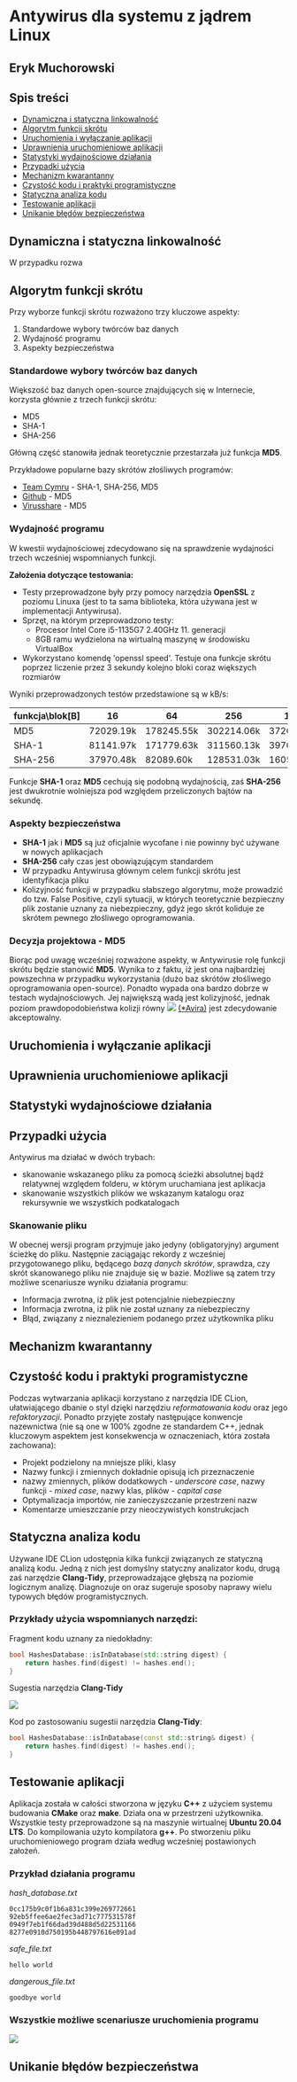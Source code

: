 
# Antywirus dla systemu z jądrem Linux

## Eryk Muchorowski

## Spis treści

- [Dynamiczna i statyczna linkowalność](#dynamiczna-i-statyczna-linkowalność)
- [Algorytm funkcji skrótu](#algorytm-funkcji-skrótu)
- [Uruchomienia i wyłączanie aplikacji](#uruchomienia-i-wyłączanie-aplikacji)
- [Uprawnienia uruchomieniowe aplikacji](#uprawnienia-uruchomieniowe-aplikacji)
- [Statystyki wydajnościowe działania](#statystyki-wydajnościowe-działania)
- [Przypadki użycia](#przypadki-użycia)
- [Mechanizm kwarantanny](#mechanizm-kwarantanny)
- [Czystość kodu i praktyki programistyczne](#czystość-kodu-i-praktyki-programistyczne)
- [Statyczna analiza kodu](#statyczna-analiza-kodu)
- [Testowanie aplikacji](#testowanie-aplikacji)
- [Unikanie błędów bezpieczeństwa](#unikanie-błędów-bezpieczeństwa)


## Dynamiczna i statyczna linkowalność
W przypadku rozwa
## Algorytm funkcji skrótu
Przy wyborze funkcji skrótu rozważono trzy kluczowe aspekty:
1. Standardowe wybory twórców baz danych
2. Wydajność programu  
3. Aspekty bezpieczeństwa  

### Standardowe wybory twórców baz danych
Większość baz danych open-source znajdujących się w Internecie, korzysta głównie z trzech funkcji skrótu:
- MD5
- SHA-1
- SHA-256

Główną część stanowiła jednak teoretycznie przestarzała już funkcja **MD5**.

Przykładowe popularne bazy skrótów złośliwych programów:
- [Team Cymru](https://team-cymru.com/community-services/mhr/) - SHA-1, SHA-256, MD5  
- [Github](https://github.com/CYB3RMX/MalwareHashDB) - MD5  
- [Virusshare](https://virusshare.com/hashes) - MD5  

### Wydajność programu
W kwestii wydajnościowej zdecydowano się na sprawdzenie wydajności trzech wcześniej wspomnianych funkcji.  

**Założenia dotyczące testowania:**
- Testy przeprowadzone były przy pomocy narzędzia **OpenSSL** z poziomu Linuxa (jest to ta sama biblioteka, która używana jest w implementacji Antywirusa).
- Sprzęt, na którym przeprowadzono testy:
  - Procesor Intel Core i5-1135G7 2.40GHz 11. generacji
  - 8GB ramu wydzielona na wirtualną maszynę w środowisku VirtualBox
- Wykorzystano komendę 'openssl speed'. Testuje ona funkcje skrótu poprzez liczenie przez 3 sekundy kolejno bloki coraz większych rozmiarów  

Wyniki przeprowadzonych testów przedstawione są w kB/s:

| funkcja\blok[B] | 16        | 64         | 256        | 1024       | 8192       | 16384      |
|-----------------|-----------|------------|------------|------------|------------|------------|
| MD5             | 72029.19k | 178245.55k | 302214.06k | 372617.56k | 409523.54k | 416950.95k |
| SHA-1           | 81141.97k | 171779.63k | 311560.13k | 397080.58k | 399493.80k | 394575.87k |
| SHA-256         | 37970.48k | 82089.60k  | 128531.03k | 160539.65k | 178978.82k | 170716.90k |

Funkcje **SHA-1** oraz **MD5** cechują się podobną wydajnością, zaś **SHA-256** jest dwukrotnie wolniejsza pod względem przeliczonych bajtów na sekundę.

### Aspekty bezpieczeństwa
- **SHA-1** jak i **MD5** są już oficjalnie wycofane i nie powinny być używane w nowych aplikacjach
- **SHA-256** cały czas jest obowiązującym standardem
- W przypadku Antywirusa głównym celem funkcji skrótu jest identyfikacja pliku
- Kolizyjność funkcji w przypadku słabszego algorytmu, może prowadzić do tzw. False Positive, czyli sytuacji, w których teoretycznie bezpieczny plik zostanie uznany za niebezpieczny, gdyż jego skrót koliduje ze skrótem pewnego złośliwego oprogramowania.

### Decyzja projektowa - MD5
Biorąc pod uwagę wcześniej rozważone aspekty, w Antywirusie rolę funkcji skrótu będzie stanowić **MD5**. Wynika to z faktu, iż jest ona najbardziej powszechna w przypadku wykorzystania (dużo baz skrótów złośliwego oprogramowania open-source). Ponadto wypada ona bardzo
dobrze w testach wydajnościowych. Jej największą wadą jest kolizyjność, jednak poziom prawdopodobieństwa kolizji równy <img src="https://render.githubusercontent.com/render/math?math=1.47\cdot10^{-29}"> [(*Avira)](https://www.avira.com/en/blog/md5-the-broken-algorithm) jest zdecydowanie akceptowalny.

## Uruchomienia i wyłączanie aplikacji
## Uprawnienia uruchomieniowe aplikacji
## Statystyki wydajnościowe działania
## Przypadki użycia
Antywirus ma działać w dwóch trybach:
- skanowanie wskazanego pliku za pomocą ścieżki absolutnej bądź relatywnej względem folderu, w którym uruchamiana jest aplikacja
- skanowanie wszystkich plików we wskazanym katalogu oraz rekursywnie we wszystkich podkatalogach

### Skanowanie pliku
W obecnej wersji program przyjmuje jako jedyny (obligatoryjny) argument ścieżkę do pliku. Następnie zaciągając rekordy z wcześniej
przygotowanego pliku, będącego *bazą danych skrótów*, sprawdza, czy skrót skanowanego pliku nie znajduje się w bazie. Możliwe są zatem trzy możliwe scenariusze wyniku działania programu:
- Informacja zwrotna, iż plik jest potencjalnie niebezpieczny
- Informacja zwrotna, iż plik nie został uznany za niebezpieczny
- Błąd, związany z nieznalezieniem podanego przez użytkownika pliku
## Mechanizm kwarantanny
## Czystość kodu i praktyki programistyczne
Podczas wytwarzania aplikacji korzystano z narzędzia IDE CLion, ułatwiającego dbanie o styl dzięki narzędziu *reformatowania kodu* oraz jego *refaktoryzacji*.
Ponadto przyjęte zostały następujące konwencje nazewnictwa (nie są one w 100% zgodne ze standardem C++, jednak kluczowym aspektem jest konsekwencja w oznaczeniach, która została zachowana):
- Projekt podzielony na mniejsze pliki, klasy
- Nazwy funkcji i zmiennych dokładnie opisują ich przeznaczenie
- nazwy zmiennych, plików dodatkowych - *underscore case*, nazwy funkcji - *mixed case*, nazwy klas, plików - *capital case*
- Optymalizacja importów, nie zanieczyszczanie przestrzeni nazw
- Komentarze umieszczanie przy nieoczywistych konstrukcjach

## Statyczna analiza kodu
Używane IDE CLion udostępnia kilka funkcji związanych ze statyczną analizą kodu. Jedną z nich
jest domyślny statyczny analizator kodu, drugą zaś narzędzie **Clang-Tidy**, przeprowadzające głębszą na poziomie
logicznym analizę. Diagnozuje on oraz sugeruje sposoby naprawy wielu typowych błędów programistycznych.

### Przykłady użycia wspomnianych narzędzi:

Fragment kodu uznany za niedokładny:
```cpp
bool HashesDatabase::isInDatabase(std::string digest) {
    return hashes.find(digest) != hashes.end();
}
```
Sugestia narzędzia **Clang-Tidy**

![](https://github.com/Ixico/BSO-projekt/blob/master/Documentation%20resources/clang_tidy.png)

Kod po zastosowaniu sugestii narzędzia **Clang-Tidy**:
```cpp
bool HashesDatabase::isInDatabase(const std::string& digest) {
    return hashes.find(digest) != hashes.end();
}
```
## Testowanie aplikacji
Aplikacja została w całości stworzona w języku **C++** z użyciem systemu budowania **CMake** oraz **make**.
Działa ona w przestrzeni użytkownika. Wszystkie testy przeprowadzone są na maszynie wirtualnej **Ubuntu 20.04 LTS**.
Do kompilowania użyto kompilatora **g++**. Po stworzeniu pliku uruchomieniowego program działa według wcześniej postawionych
założeń.

### Przykład działania programu
*hash_database.txt*
```
0cc175b9c0f1b6a831c399e269772661
92eb5ffee6ae2fec3ad71c777531578f
0949f7eb1f66dad39d488d5d22531166
8277e0910d750195b448797616e091ad
```
*safe_file.txt*
```
hello world
```
*dangerous_file.txt*
```
goodbye world
```

### Wszystkie możliwe scenariusze uruchomienia programu
![](https://github.com/Ixico/BSO-projekt/blob/master/Documentation%20resources/basic_test.png)

## Unikanie błędów bezpieczeństwa
